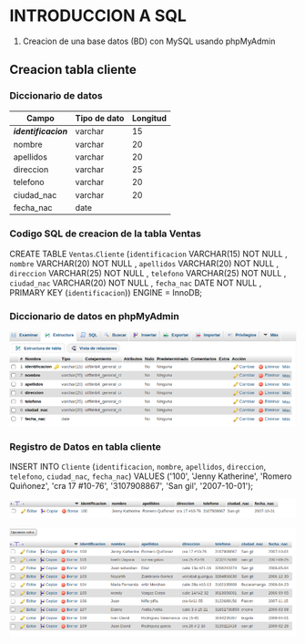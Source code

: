 # INTRODUCCION A SQL

1. Creacion de una base datos (BD) con MySQL usando phpMyAdmin

## Creacion tabla cliente

### Diccionario de datos

| Campo                | Tipo de dato | Longitud |
| -------------------- | ------------ | -------- |
| **_identificacion_** | varchar      | 15       |
| nombre               | varchar      | 20       |
| apellidos            | varchar      | 20       |
| direccion            | varchar      | 25       |
| telefono             | varchar      | 20       |
| ciudad_nac           | varchar      | 20       |
| fecha_nac            | date         |          |


### Codigo SQL de creacion de la tabla Ventas

CREATE TABLE `Ventas`.`Cliente` (`identificacion` VARCHAR(15) NOT NULL , `nombre` VARCHAR(20) NOT NULL , `apellidos` VARCHAR(20) NOT NULL , `direccion` VARCHAR(25) NOT NULL , `telefono` VARCHAR(25) NOT NULL , `ciudad_nac` VARCHAR(20) NOT NULL , `fecha_nac` DATE NOT NULL , PRIMARY KEY (`identificacion`)) ENGINE = InnoDB;

### Diccionario de datos en phpMyAdmin
![Diccionario de datos](diccionario.png)

### Registro de Datos en tabla cliente 

INSERT INTO `Cliente` (`identificacion`, `nombre`, `apellidos`, `direccion`, `telefono`, `ciudad_nac`, `fecha_nac`) VALUES ('100', 'Jenny Katherine', 'Romero Quiñonez', 'cra 17 #10-76', '3107908867', 'San gil', '2007-10-01');

![registro de datos](registro.png)

![registro de datos](tabla.png)
